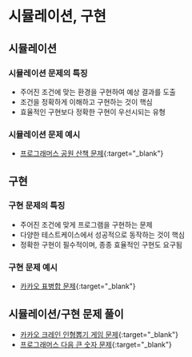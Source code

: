 # 시뮬레이션, 구현

## 시뮬레이션

### 시뮬레이션 문제의 특징

- 주어진 조건에 맞는 환경을 구현하여 예상 결과를 도출
- 조건을 정확하게 이해하고 구현하는 것이 핵심
- 효율적인 구현보다 정확한 구현이 우선시되는 유형

### 시뮬레이션 문제 예시

- [프로그래머스 공원 산책 문제](https://school.programmers.co.kr/learn/courses/30/lessons/172928){:target="_blank"}

## 구현

### 구현 문제의 특징

- 주어진 조건에 맞게 프로그램을 구현하는 문제
- 다양한 테스트케이스에서 성공적으로 동작하는 것이 핵심
- 정확한 구현이 필수적이며, 종종 효율적인 구현도 요구됨

### 구현 문제 예시

- [카카오 표병합 문제](https://school.programmers.co.kr/learn/courses/30/lessons/150366){:target="_blank"}

## 시뮬레이션/구현 문제 풀이

- [카카오 크레인 인형뽑기 게임 문제](https://school.programmers.co.kr/learn/courses/30/lessons/64061){:target="_blank"}
- [프로그래머스 다음 큰 숫자 문제](https://school.programmers.co.kr/learn/courses/30/lessons/12911){:target="_blank"}
